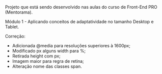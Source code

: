 Projeto que está sendo desenvolvido nas aulas do curso de Front-End PRO (Mentorama).

Módulo 1 - Aplicando conceitos de adaptatividade no tamanho Desktop e Tablet. 

Correção:
- Adicionada @media para resoluções superiores à 1600px;
- Modificado px alguns width para %;
- Retirada height com px;
- Imagem maior para regra de retina;
- Alteração nome das classes span.